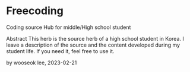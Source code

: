 # Freecoding
Coding source Hub for middle/High school student

Abstract
This herb is the source herb of a high school student in Korea.
I leave a description of the source and the content developed during my student life.
If you need it, feel free to use it.









by wooseok lee,   2023-02-21

